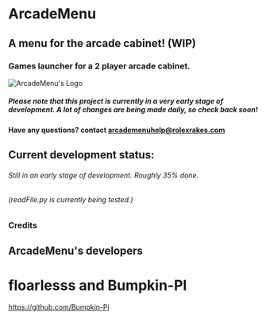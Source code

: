 # ArcadeMenu

## A menu for the arcade cabinet! (WIP)

### Games launcher for a 2 player arcade cabinet.

![ArcadeMenu's Logo](https://i.ibb.co/7SPhQD1/logo.png "ArcadeMenu's Logo")
##### Please note that this project is currently in a very early stage of development. A lot of changes are being made daily, so check back soon!
#### Have any questions? contact arcademenuhelp@rolexrakes.com




## Current development status:
###### Still in an early stage of development. Roughly 35% done.
###### (readFile.py is currently being tested.)


### Credits
## ArcadeMenu's developers
# floarlesss and Bumpkin-PI
https://github.com/Bumpkin-Pi